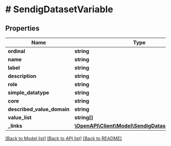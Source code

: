 # # SendigDatasetVariable

## Properties

Name | Type | Description | Notes
------------ | ------------- | ------------- | -------------
**ordinal** | **string** |  | [optional]
**name** | **string** |  | [optional]
**label** | **string** |  | [optional]
**description** | **string** |  | [optional]
**role** | **string** |  | [optional]
**simple_datatype** | **string** |  | [optional]
**core** | **string** |  | [optional]
**described_value_domain** | **string** |  | [optional]
**value_list** | **string[]** |  | [optional]
**_links** | [**\OpenAPI\Client\Model\SendigDatasetVariableLinks**](SendigDatasetVariableLinks.md) |  | [optional]

[[Back to Model list]](../../README.md#models) [[Back to API list]](../../README.md#endpoints) [[Back to README]](../../README.md)
